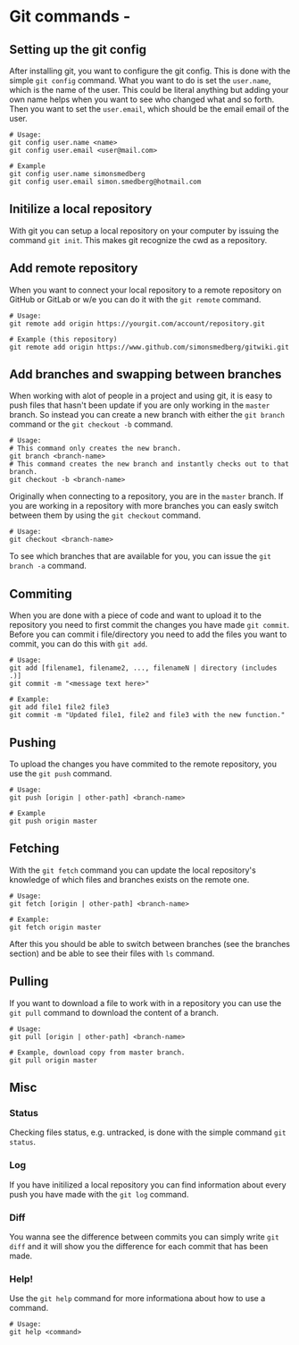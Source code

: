 # Git commands -

## Setting up the git config
After installing git, you want to configure the git config. This is done with the simple `git config` command.
What you want to do is set the `user.name`, which is the name of the user. This could be literal anything but adding your own name helps when you want to see who changed what and so forth. Then you want to set the `user.email`, which should be the email email of the user.
```
# Usage:
git config user.name <name>
git config user.email <user@mail.com>

# Example
git config user.name simonsmedberg
git config user.email simon.smedberg@hotmail.com
```  
## Initilize a local repository
With git you can setup a local repository on your computer by issuing the command `git init`. This makes git recognize the cwd as a repository.

## Add remote repository
When you want to connect your local repository to a remote repository on GitHub or GitLab or w/e you can do it with the `git remote` command.
```
# Usage:
git remote add origin https://yourgit.com/account/repository.git

# Example (this repository)
git remote add origin https://www.github.com/simonsmedberg/gitwiki.git
```

## Add branches and swapping between branches
When working with alot of people in a project and using git, it is easy to push files that hasn't been update if you are only working in the `master` branch. So instead you can create a new branch with either the `git branch` command or the `git checkout -b` command.
```
# Usage:
# This command only creates the new branch.
git branch <branch-name>
# This command creates the new branch and instantly checks out to that branch.
git checkout -b <branch-name>
``` 
Originally when connecting to a repository, you are in the `master` branch. If you are working in a repository with more branches you can easly switch between them by using the `git checkout` command. 
```
# Usage:
git checkout <branch-name>
```
To see which branches that are available for you, you can issue the `git branch -a` command. 


## Commiting
When you are done with a piece of code and want to upload it to the repository you need to first commit the changes you have made `git commit`. Before you can commit i file/directory you need to add the files you want to commit, you can do this with `git add`.
```
# Usage:
git add [filename1, filename2, ..., filenameN | directory (includes .)]
git commit -m "<message text here>"

# Example:
git add file1 file2 file3
git commit -m "Updated file1, file2 and file3 with the new function."
```

## Pushing
To upload the changes you have commited to the remote repository, you use the `git push` command.
```
# Usage:
git push [origin | other-path] <branch-name>

# Example
git push origin master 
```

## Fetching
With the `git fetch` command you can update the local repository's knowledge of which files and branches exists on the remote one. 
```
# Usage:
git fetch [origin | other-path] <branch-name>

# Example:
git fetch origin master
```
After this you should be able to switch between branches (see the branches section) and be able to see their files with `ls` command.

## Pulling
If you want to download a file to work with in a repository you can use the `git pull` command to download the content of a branch.
```
# Usage:
git pull [origin | other-path] <branch-name>

# Example, download copy from master branch.
git pull origin master
```

## Misc

### Status
Checking files status, e.g. untracked, is done with the simple command `git status`.

### Log
If you have initilized a local repository you can find information about every push you have made with the `git log` command.

### Diff
You wanna see the difference between commits you can simply write `git diff` and it will show you the difference for each commit that has been made.

### Help!
Use the `git help` command for more informationa about how to use a command.
```
# Usage:
git help <command>
```